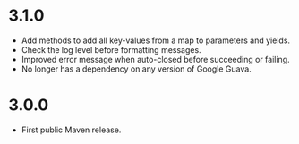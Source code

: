 # 3.1.0

* Add methods to add all key-values from a map to parameters and yields.
* Check the log level before formatting messages. 
* Improved error message when auto-closed before succeeding or failing.
* No longer has a dependency on any version of Google Guava.

# 3.0.0

* First public Maven release.
